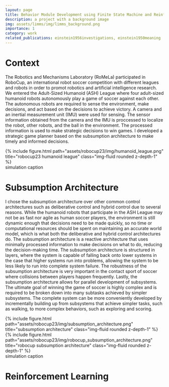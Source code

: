 ```yaml
---
layout: page
title: Behavior Module Development using Finite State Machine and Reinforcement Learning
description: a project with a background image
img: assets/limms/img/limms_background.png
importance: 1
category: work
related_publications: einstein1956investigations, einstein1950meaning
---
```


# Context
The Robotics and Mechanisms Laboratory (RoMeLa) participated in RoboCup, an international robot soccer competition with different leagues and robots in order to promot robotics and artificial intelligence research. We entered the Adult-Sized Humanoid (ASH) League where four adult-sized humanoid robots autonomously play a game of soccer against each other. The autonomous robots are required to sense the environment, make decisions, and act based on the decisions to achieve victory. A camera and an inertial measurement unit (IMU) were used for sensing. The sensor information obtained from the camera and the IMU is proccessed to localize the robot, other robots, and the ball in the environment. The processed information is used to make strategic decisions to win games. I developed a strategic game planner based on the subsumption architecture to make timely and informed decisions. 

<div class="row">
    <div class="col-sm mt-3 mt-md-0">
        {% include figure.html path="assets/robocup23/img/humanoid_league.png" title="robocup23 humanoid league" class="img-fluid rounded z-depth-1" %}
    </div>
</div>
<div class="caption">
    simulation caption
</div>

# Subsumption Architecture
I chose the subsumption architecture over other common control architectures such as deliberative control and hybrid control due to several reasons. While the humanoid robots that participate in the ASH League may not be as fast nor agile as human soccer players, the environment is still dynamic enough that decisions need to be made quickly, so no time or computational resources should be spent on maintaining an accurate world model, which is what both the deliberative and hybrid control architectures do. The subsumption architecture is a reactive architecture that uses minimally processed information to make decisions on what to do, reducing the decision-making time. The subsumption architecture is structured in layers, where the system is capable of falling back onto lower systems in the case that higher systems run into problems, allowing the system to be less likely to run into complete system failure. The robustness of the subsumption architecture is very important in the contact sport of soccer where collisions between players happen frequently. Lastly, the subsumption architecture allows for parallel development of subsystems. The ultimate goal of winning the game of soccer is highly complex and is required to be broken down into many subtasks achieved by simpler subsystems. The complete system can be more conveniently developed by incrementally building up from subsystems that achieve simpler tasks, such as walking, to more complex behaviors, such as exploring and scoring.

<div class="row">
    <div class="col-sm mt-3 mt-md-0">
        {% include figure.html path="assets/robocup23/img/subsumption_architecture.png" title="subsumption architecture" class="img-fluid rounded z-depth-1" %}
    </div>
    <div class="col-sm mt-3 mt-md-0">
        {% include figure.html path="assets/robocup23/img/robocup_subsumption_architecture.png" title="robocup subsumption architecture" class="img-fluid rounded z-depth-1" %}
    </div>
</div>
<div class="caption">
    simulation caption
</div>

# Reinforcement Learning
